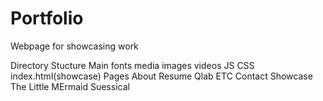 # Portfolio
Webpage for showcasing work

Directory Stucture
Main
  fonts
  media
    images
    videos
  JS
  CSS
  index.html(showcase)
  Pages
    About
      Resume
    Qlab
    ETC
    Contact
    Showcase
        The Little MErmaid
        Suessical
        
